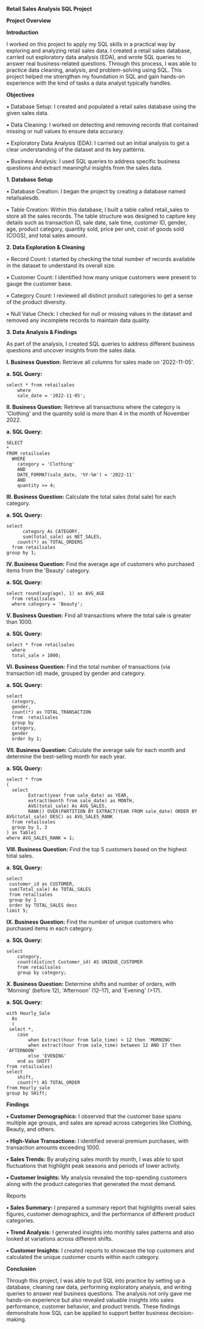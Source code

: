 **Retail Sales Analysis SQL Project**

**Project Overview**

**Introduction**
 	
   I worked on this project to apply my SQL skills in a practical way by exploring and analyzing retail sales data. I created a retail sales database, carried out exploratory data analysis (EDA), and wrote SQL queries to answer real business-related questions. Through this process, I was able to practice data cleaning, analysis, and problem-solving using SQL. This project helped me strengthen my foundation in SQL and gain hands-on experience with the kind of tasks a data analyst typically handles.

**Objectives**

•	Database Setup: I created and populated a retail sales database using the given sales data.

•	Data Cleaning: I worked on detecting and removing records that contained missing or null values to ensure data accuracy.

•	Exploratory Data Analysis (EDA): I carried out an initial analysis to get a clear understanding of the dataset and its key patterns.

•	Business Analysis: I used SQL queries to address specific business questions and extract meaningful insights from the sales data.

**1. Database Setup**

•	Database Creation: I began the project by creating a database named retailsalesdb.

•	Table Creation: Within this database, I built a table called retail_sales to store all the sales records. The table structure was designed to capture key details such as transaction ID, sale date, sale time, customer ID, gender, age, product category, quantity sold, price per unit, cost of goods sold (COGS), and total sales amount.

**2. Data Exploration & Cleaning**

•	Record Count: I started by checking the total number of records available in the dataset to understand its overall size.

•	Customer Count: I identified how many unique customers were present to gauge the customer base.

•	Category Count: I reviewed all distinct product categories to get a sense of the product diversity.

•	Null Value Check: I checked for null or missing values in the dataset and removed any incomplete records to maintain data quality.

**3. Data Analysis & Findings**

As part of the analysis, I created SQL queries to address different business questions and uncover insights from the sales data.

**I.	Business Question:**  Retrieve all columns for sales made on '2022-11-05'.

**a.	SQL Query:**
  
    select * from retailsales 
    	where 
    	sale_date = '2022-11-05';

**II.	Business Question:**  Retrieve all transactions where the category is 'Clothing' and the quantity sold is more than 4 in the month of November 2022.

**a.	SQL Query:**

    SELECT 
    *
    FROM retailsales
      WHERE 
        category = 'Clothing'
        AND 
  	    DATE_FORMAT(sale_date, '%Y-%m') = '2022-11'
        AND
        quantity >= 4;

**III.	Business Question:** Calculate the total sales (total sale) for each category.

**a.	SQL Query:**

    select 
		  category As CATEGORY,
		  sum(total_sale) as NET_SALES,
	  	count(*) as TOTAL_ORDERS
      from retailsales
    group by 1;
  

**IV.	Business Question:** Find the average age of customers who purchased items from the 'Beauty' category.

**a.	SQL Query:**

    select round(avg(age), 1) as AVG_AGE 
  	  from retailsales
  	  where category = 'Beauty';

**V.	Business Question:** Find all transactions where the total sale is greater than 1000.

**a.	SQL Query:**

    select * from retailsales
      where 
      total_sale > 1000;

**VI.	Business Question:** Find the total number of transactions (via transaction id) made, grouped by gender and category.

**a.	SQL Query:**

    select 
      category, 
      gender,
      count(*) as TOTAL_TRANSACTION
      from	retailsales
      group by
      category,
      gender
      order by 1;

**VII.	Business Question:** Calculate the average sale for each month and determine the best-selling month for each year.

**a.	SQL Query:**

    select * from
    (	  
	  select 
			Extract(year from sale_date) as YEAR,
			extract(month from sale_date) as MONTH,
			AVG(total_sale) As AVG_SALES,
			RANK() OVER(PARTITION BY EXTRACT(YEAR FROM sale_date) ORDER BY AVG(total_sale) DESC) as AVG_SALES_RANK
	  from retailsales
	  group by 1, 2
    ) as Table1
    where AVG_SALES_RANK = 1;

**VIII.	Business Question:** Find the top 5 customers based on the highest total sales.

**a.	SQL Query:**

    select 
     customer_id as CUSTOMER,
     sum(Total_sale) As TOTAL_SALES
     from retailsales
     group by 1
     order by TOTAL_SALES desc
    limit 5;

**IX.	Business Question:** Find the number of unique customers who purchased items in each category.

**a.	SQL Query:** 

    select 
        category,
        count(distinct Customer_id) AS UNIQUE_CUSTOMER
        from retailsales
        group by category;

**X.	Business Question:** Determine shifts and number of orders, with 'Morning' (before 12), 'Afternoon' (12–17), and 'Evening' (>17).

**a.	SQL Query:** 

    with Hourly_Sale
      As
      (
     select *,
    	case
    		when Extract(hour from Sale_time) < 12 then 'MORNING'
            when extract(hour from sale_time) between 12 AND 17 then 'AFTERNOON'
            else 'EVENING'
    	end as SHIFT
    from retailsales) 
    select 
    	shift,
        count(*) AS TOTAL_ORDER
    from Hourly_sale
    group by SHift;


**Findings**

**•	Customer Demographics:** I observed that the customer base spans multiple age groups, and sales are spread across categories like Clothing, Beauty, and others.

**•	High-Value Transactions:** I identified several premium purchases, with transaction amounts exceeding 1000.

**•	Sales Trends:** By analyzing sales month by month, I was able to spot fluctuations that highlight peak seasons and periods of lower activity.

**•	Customer Insights:** My analysis revealed the top-spending customers along with the product categories that generated the most demand.

Reports

**•	Sales Summary:** I prepared a summary report that highlights overall sales figures, customer demographics, and the performance of different product categories.

**•	Trend Analysis:** I generated insights into monthly sales patterns and also looked at variations across different shifts.

**•	Customer Insights:** I created reports to showcase the top customers and calculated the unique customer counts within each category.

**Conclusion**

Through this project, I was able to put SQL into practice by setting up a database, cleaning raw data, performing exploratory analysis, and writing queries to answer real business questions. The analysis not only gave me hands-on experience but also revealed valuable insights into sales performance, customer behavior, and product trends. These findings demonstrate how SQL can be applied to support better business decision-making.
